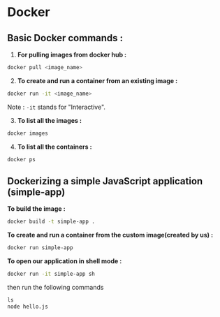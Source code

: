 # Docker

## Basic Docker commands :

1. **For pulling images from docker hub :**

```zsh
docker pull <image_name>
```

2. **To create and run a container from an existing image :**

```bash
docker run -it <image_name>
```

Note : `-it` stands for "Interactive".

3. **To list all the images :**

```bash
docker images
```

4. **To list all the containers :**

```bash
docker ps
```

## Dockerizing a simple JavaScript application (simple-app)

**To build the image :**

```bash
docker build -t simple-app .
```

**To create and run a container from the custom image(created by us) :**

```bash
docker run simple-app
```

**To open our application in shell mode :**

```bash
docker run -it simple-app sh
```

then run the following commands

```cmd
ls
node hello.js
```